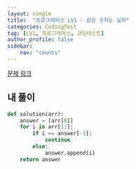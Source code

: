 ```yaml
---
layout: single
title:  "프로그래머스 LV1 - 같은 숫자는 싫어"
categories: CodingTest
tag: [LV1, 프로그래머스, 코딩테스트]
author_profile: false
sidebar: 
    nav: "counts"
---
```


[문제 링크](https://school.programmers.co.kr/learn/courses/30/lessons/12906)

## 내 풀이
```python
def solution(arr):
    answer = [arr[0]]
    for i in arr[1:]:
        if i == answer[-1]:
            continue
        else:
            answer.append(i)
    return answer
```
